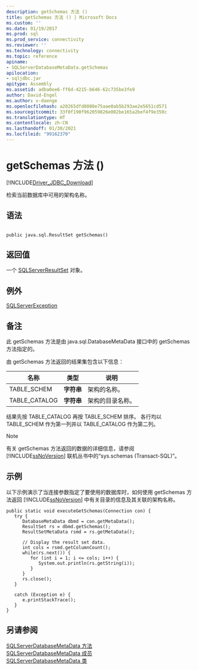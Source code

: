 ```yaml
---
description: getSchemas 方法 ()
title: getSchemas 方法 () | Microsoft Docs
ms.custom: ''
ms.date: 01/19/2017
ms.prod: sql
ms.prod_service: connectivity
ms.reviewer: ''
ms.technology: connectivity
ms.topic: reference
apiname:
- SQLServerDatabaseMetaData.getSchemas
apilocation:
- sqljdbc.jar
apitype: Assembly
ms.assetid: adba0ee6-ff6d-4215-b646-62c735be3fe9
author: David-Engel
ms.author: v-daenge
ms.openlocfilehash: a20265dfd8080e75aae0ab5b293ae2e5651cd571
ms.sourcegitcommit: 33f0f190f962059826e002be165a2bef4f9e350c
ms.translationtype: HT
ms.contentlocale: zh-CN
ms.lasthandoff: 01/30/2021
ms.locfileid: "99162370"
---
```

# <a name="getschemas-method-"></a>getSchemas 方法 ()
[!INCLUDE[Driver_JDBC_Download](../../../includes/driver_jdbc_download.md)]

  检索当前数据库中可用的架构名称。  
  
## <a name="syntax"></a>语法  
  
```  
  
public java.sql.ResultSet getSchemas()  
```  
  
## <a name="return-value"></a>返回值  
 一个 [SQLServerResultSet](../../../connect/jdbc/reference/sqlserverresultset-class.md) 对象。  
  
## <a name="exceptions"></a>例外  
 [SQLServerException](../../../connect/jdbc/reference/sqlserverexception-class.md)  
  
## <a name="remarks"></a>备注  
 此 getSchemas 方法是由 java.sql.DatabaseMetaData 接口中的 getSchemas 方法指定的。  
  
 由 getSchemas 方法返回的结果集包含以下信息：  
  
|名称|类型|说明|  
|----------|----------|-----------------|  
|TABLE_SCHEM|**字符串**|架构的名称。|  
|TABLE_CATALOG|**字符串**|架构的目录名称。|  
  
 结果先按 TABLE_CATALOG 再按 TABLE_SCHEM 排序。 各行均以 TABLE_SCHEM 作为第一列并以 TABLE_CATALOG 作为第二列。  
  
> [!NOTE]  
>  有关 getSchemas 方法返回的数据的详细信息，请参阅 [!INCLUDE[ssNoVersion](../../../includes/ssnoversion-md.md)] 联机丛书中的“sys.schemas (Transact-SQL)”。  
  
## <a name="example"></a>示例  
 以下示例演示了当连接参数指定了要使用的数据库时，如何使用 getSchemas 方法返回 [!INCLUDE[ssNoVersion](../../../includes/ssnoversion-md.md)] 中有关目录的信息及其关联的架构名称。  
  
```  
public static void executeGetSchemas(Connection con) {  
   try {  
      DatabaseMetaData dbmd = con.getMetaData();  
      ResultSet rs = dbmd.getSchemas();  
      ResultSetMetaData rsmd = rs.getMetaData();  
  
      // Display the result set data.  
      int cols = rsmd.getColumnCount();  
      while(rs.next()) {  
         for (int i = 1; i <= cols; i++) {  
            System.out.println(rs.getString(i));  
         }  
      }  
      rs.close();  
   }   
  
   catch (Exception e) {  
      e.printStackTrace();  
   }  
}  
```  
  
## <a name="see-also"></a>另请参阅  
 [SQLServerDatabaseMetaData 方法](../../../connect/jdbc/reference/sqlserverdatabasemetadata-methods.md)   
 [SQLServerDatabaseMetaData 成员](../../../connect/jdbc/reference/sqlserverdatabasemetadata-members.md)   
 [SQLServerDatabaseMetaData 类](../../../connect/jdbc/reference/sqlserverdatabasemetadata-class.md)  
  
  
